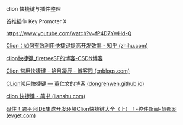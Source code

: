 clion 快捷键与插件整理

首推插件 Key Promoter X

https://www.youtube.com/watch?v=fP4D7YwHd-Q

[Clion：如何有效利用快捷键提高开发效率 - 知乎 (zhihu.com)](https://zhuanlan.zhihu.com/p/345976871)

[clion快捷键_firetreeSF的博客-CSDN博客](https://blog.csdn.net/firetreeSF/article/details/53468515)

[Clion 常用快捷键 - 拾月凄辰 - 博客园 (cnblogs.com)](https://www.cnblogs.com/FengZeng666/p/9282688.html)

[CLion常用快捷键 — 董仁文的博客 (dongrenwen.github.io)](https://dongrenwen.github.io/2017/03/27/clion-keymap/)

[clion 快捷键 - 简书 (jianshu.com)](https://www.jianshu.com/p/59f6b91154e9)

[码住！跨平台IDE集成开发环境Clion快捷键大全（上）！-控件新闻-慧都网 (evget.com)](https://www.evget.com/article/2019/10/15/32703.html)

